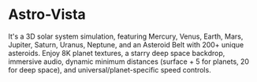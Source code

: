 # Astro-Vista
It's a 3D solar system simulation, featuring Mercury, Venus, Earth, Mars, Jupiter, Saturn, Uranus, Neptune, and an Asteroid Belt with 200+ unique asteroids. Enjoy 8K planet textures, a starry deep space backdrop, immersive audio, dynamic minimum distances (surface + 5 for planets, 20 for deep space), and universal/planet-specific speed controls.
